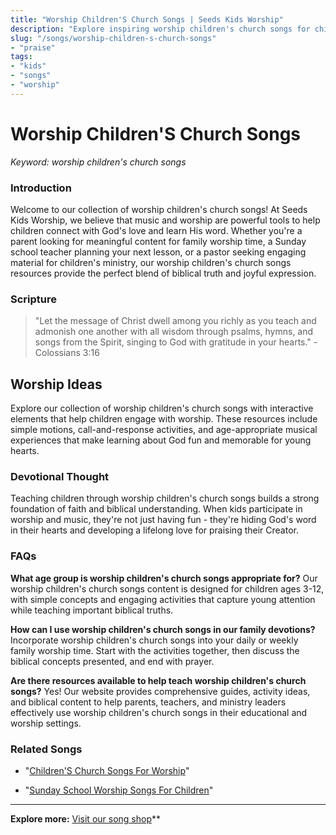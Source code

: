 ```yaml
---
title: "Worship Children'S Church Songs | Seeds Kids Worship"
description: "Explore inspiring worship children's church songs for children's worship and faith development. Biblical music resources for families and ministry."
slug: "/songs/worship-children-s-church-songs"
- "praise"
tags:
- "kids"
- "songs"
- "worship"
---
```


# Worship Children'S Church Songs

_Keyword: worship children's church songs_

### Introduction

Welcome to our collection of worship children's church songs! At Seeds Kids Worship, we believe that music and worship are powerful tools to help children connect with God's love and learn His word. Whether you're a parent looking for meaningful content for family worship time, a Sunday school teacher planning your next lesson, or a pastor seeking engaging material for children's ministry, our worship children's church songs resources provide the perfect blend of biblical truth and joyful expression.

### Scripture

> "Let the message of Christ dwell among you richly as you teach and admonish one another with all wisdom through psalms, hymns, and songs from the Spirit, singing to God with gratitude in your hearts." - Colossians 3:16

## Worship Ideas

Explore our collection of worship children's church songs with interactive elements that help children engage with worship. These resources include simple motions, call-and-response activities, and age-appropriate musical experiences that make learning about God fun and memorable for young hearts.

### Devotional Thought

Teaching children through worship children's church songs builds a strong foundation of faith and biblical understanding. When kids participate in worship and music, they're not just having fun - they're hiding God's word in their hearts and developing a lifelong love for praising their Creator.

### FAQs

**What age group is worship children's church songs appropriate for?**
Our worship children's church songs content is designed for children ages 3-12, with simple concepts and engaging activities that capture young attention while teaching important biblical truths.

**How can I use worship children's church songs in our family devotions?**
Incorporate worship children's church songs into your daily or weekly family worship time. Start with the activities together, then discuss the biblical concepts presented, and end with prayer.

**Are there resources available to help teach worship children's church songs?**
Yes! Our website provides comprehensive guides, activity ideas, and biblical content to help parents, teachers, and ministry leaders effectively use worship children's church songs in their educational and worship settings.

### Related Songs

- "[Children'S Church Songs For Worship](/songs/children-s-church-songs-for-worship/)"

- "[Sunday School Worship Songs For Children](/songs/sunday-school-worship-songs-for-children/)"

---

**Explore more:** [Visit our song shop](https://seedskidsworship.com/shop)**

<!-- Schema Markup -->
<script type="application/ld+json">
{
  "@context": "https://schema.org",
  "@type": "MusicRecording",
  "name": "Worship Children'S Church Songs",
  "byArtist": {
    "@type": "MusicGroup",
    "name": "Seeds Kids Worship"
  },
  "isFamilyFriendly": true,
  "url": "https://seedskidsworship.com/songs/worship-children-s-church-songs/"
}
</script>